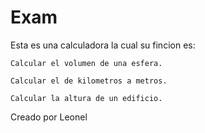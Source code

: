 # Exam
Esta es una calculadora la cual su fincion es:  

    Calcular el volumen de una esfera. 

    Calcular el de kilometros a metros. 

    Calcular la altura de un edificio.

Creado por Leonel
